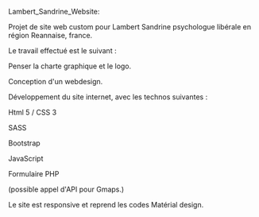 Lambert_Sandrine_Website: 

Projet de site web custom pour Lambert Sandrine psychologue libérale en région Reannaise, france. 

Le travail effectué est le suivant : 

Penser la charte graphique et le logo. 

Conception d'un webdesign. 

Développement du site internet, avec les technos suivantes : 

Html 5 / CSS 3

SASS

Bootstrap 

JavaScript

Formulaire PHP

(possible appel d'API pour Gmaps.) 

Le site est responsive et reprend les codes Matérial design. 



